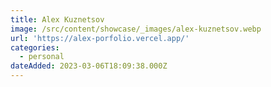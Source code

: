 ```yaml
---
title: Alex Kuznetsov
image: /src/content/showcase/_images/alex-kuznetsov.webp
url: 'https://alex-porfolio.vercel.app/'
categories:
  - personal
dateAdded: 2023-03-06T18:09:38.000Z
---
```


